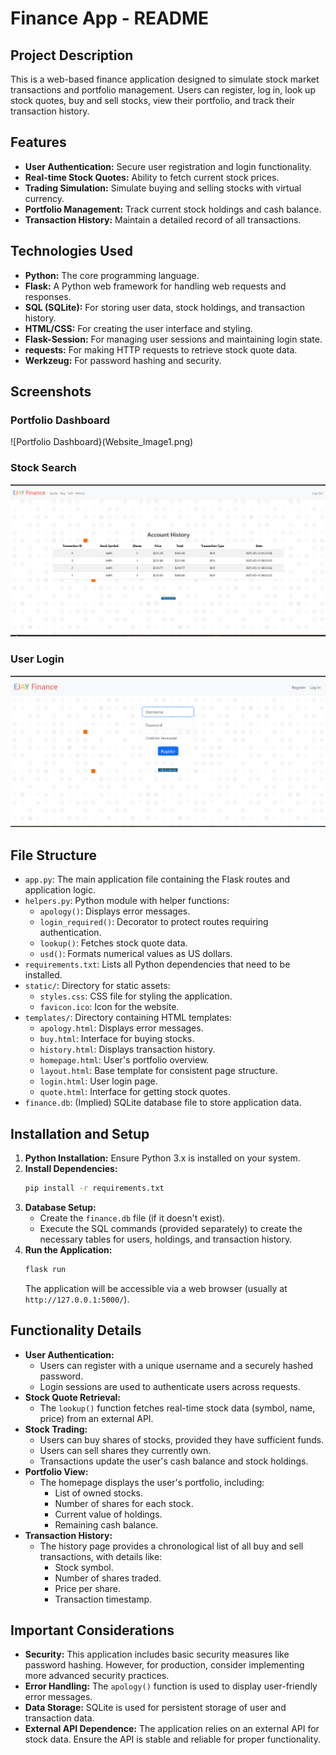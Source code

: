 # Finance App - README

## Project Description

This is a web-based finance application designed to simulate stock market transactions and portfolio management. Users can register, log in, look up stock quotes, buy and sell stocks, view their portfolio, and track their transaction history.

## Features

* **User Authentication:** Secure user registration and login functionality.
* **Real-time Stock Quotes:** Ability to fetch current stock prices.
* **Trading Simulation:** Simulate buying and selling stocks with virtual currency.
* **Portfolio Management:** Track current stock holdings and cash balance.
* **Transaction History:** Maintain a detailed record of all transactions.

## Technologies Used

* **Python:** The core programming language.
* **Flask:** A Python web framework for handling web requests and responses.
* **SQL (SQLite):** For storing user data, stock holdings, and transaction history.
* **HTML/CSS:** For creating the user interface and styling.
* **Flask-Session:** For managing user sessions and maintaining login state.
* **requests:** For making HTTP requests to retrieve stock quote data.
* **Werkzeug:** For password hashing and security.

## Screenshots

### Portfolio Dashboard
![Portfolio Dashboard}(Website_Image1.png)

### Stock Search
![Stock Search](Website_Image2.png)

### User Login
![User Login](Website_Image3.jpg)
## File Structure

* `app.py`: The main application file containing the Flask routes and application logic.
* `helpers.py`: Python module with helper functions:
    * `apology()`: Displays error messages.
    * `login_required()`: Decorator to protect routes requiring authentication.
    * `lookup()`: Fetches stock quote data.
    * `usd()`: Formats numerical values as US dollars.
* `requirements.txt`: Lists all Python dependencies that need to be installed.
* `static/`: Directory for static assets:
    * `styles.css`: CSS file for styling the application.
    * `favicon.ico`: Icon for the website.
* `templates/`: Directory containing HTML templates:
    * `apology.html`: Displays error messages.
    * `buy.html`: Interface for buying stocks.
    * `history.html`: Displays transaction history.
    * `homepage.html`: User's portfolio overview.
    * `layout.html`: Base template for consistent page structure.
    * `login.html`: User login page.
    * `quote.html`: Interface for getting stock quotes.
* `finance.db`: (Implied) SQLite database file to store application data.

## Installation and Setup

1.  **Python Installation:** Ensure Python 3.x is installed on your system.
2.  **Install Dependencies:**
    ```bash
    pip install -r requirements.txt
    ```
3.  **Database Setup:**
    * Create the `finance.db` file (if it doesn't exist).
    * Execute the SQL commands (provided separately) to create the necessary tables for users, holdings, and transaction history.
4.  **Run the Application:**
    ```bash
    flask run
    ```
    The application will be accessible via a web browser (usually at `http://127.0.0.1:5000/`).

## Functionality Details

* **User Authentication:**
    * Users can register with a unique username and a securely hashed password.
    * Login sessions are used to authenticate users across requests.
* **Stock Quote Retrieval:**
    * The `lookup()` function fetches real-time stock data (symbol, name, price) from an external API.
* **Stock Trading:**
    * Users can buy shares of stocks, provided they have sufficient funds.
    * Users can sell shares they currently own.
    * Transactions update the user's cash balance and stock holdings.
* **Portfolio View:**
    * The homepage displays the user's portfolio, including:
        * List of owned stocks.
        * Number of shares for each stock.
        * Current value of holdings.
        * Remaining cash balance.
* **Transaction History:**
    * The history page provides a chronological list of all buy and sell transactions, with details like:
        * Stock symbol.
        * Number of shares traded.
        * Price per share.
        * Transaction timestamp.

## Important Considerations

* **Security:** This application includes basic security measures like password hashing. However, for production, consider implementing more advanced security practices.
* **Error Handling:** The `apology()` function is used to display user-friendly error messages.
* **Data Storage:** SQLite is used for persistent storage of user and transaction data.
* **External API Dependence:** The application relies on an external API for stock data. Ensure the API is stable and reliable for proper functionality.

